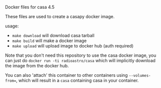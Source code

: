 Docker files for casa 4.5

These files are used to create a casapy docker image.

usage:

 * `make download` will download casa tarball
 * `make build` will make a docker image
 * `make upload` will upload image to docker hub (auth required)

Note that you don't need this repository to use the casa docker image, 
you can just do `docker run -ti radioastro/casa` which will implicitly
download the image from the docker hub.

You can also 'attach' this container to other containers using
`--volumes-from=`, which will result in a `casa` containing casa in
your container.


